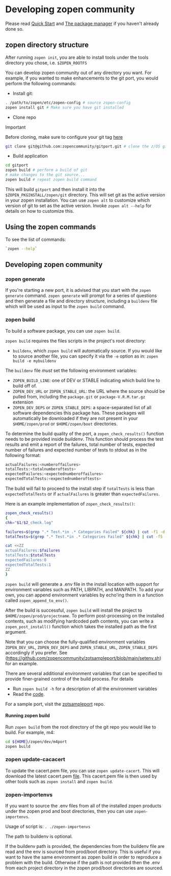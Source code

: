 # Developing zopen community

Please read [Quick Start](QuickStart.md) and [The package manager](ThePackageManager.md) if you haven't already done so.

## zopen directory structure

After running `zopen init`, you are able to install tools under the tools directory you chose, i.e. `$ZOPEN_ROOTFS`

You can develop zopen community out of any directory you want. For example, if you wanted to make enhancements to the git port, you would perform the following commands:

- Install git:

```bash
. /path/to/zopen/etc/zopen-config # source zopen-config
zopen install git # Make sure you have git installed
```

- Clone repo

> [!IMPORTANT]
> Before cloning, make sure to configure your git tag [here](GitOnZOS.md#file-tag-verifications)

```bash
git clone git@github.com:zopencommunity/gitport.git # clone the z/OS git port
```

- Build application

```bash
cd gitport
zopen build # perform a build of git
# make changes to the git source...
zopen build # repeat zopen build command
```

This will build `gitport` and then install it into the `$ZOPEN_PKGINSTALL/zopen/git` directory. This will set git as the active version in your zopen installation. You can use `zopen alt` to customize which version of git to set as the active version. Invoke `zopen alt --help` for details on how to customize this.

## Using the zopen commands

To see the list of commands:

```bash
`zopen --help`
```

## Developing zopen community

### zopen generate

If you're starting a new port, it is advised that you start with the `zopen generate` command. `zopen generate` will prompt for a series of questions and then generate a file and directory structure, including a `buildenv` file which will be used as input to the `zopen build` command.

### zopen build

To build a software package, you can use `zopen build`.

`zopen build` requires the files scripts in the project's root directory:

- `buildenv`, which `zopen build` will automatically source.  If you would like to source another file, you can specify it via the `-e` option as in: `zopen build -e mybuildenv`

The `buildenv` file _must_ set the following environment variables:

- `ZOPEN_BUILD_LINE`: one of DEV or STABLE indicating which build line to build off of.
- `ZOPEN_DEV_URL` or `ZOPEN_STABLE_URL`: the URL where the source should be pulled from, including the `package.git` or `package-V.R.M.tar.gz` extension
- `ZOPEN_DEV_DEPS` or `ZOPEN_STABLE_DEPS`: a space-separated list of all software dependencies this package has. These packages will automatically be downloaded if they are not present in your `$HOME/zopen/prod` or `$HOME/zopen/boot` directories.

To determine the build quality of the port, a `zopen_check_results()` function needs to be provided inside _buildenv_. This function should process
the test results and emit a report of the failures, total number of tests, expected number of failures and expected number of tests to stdout as in the following format:

```bash
actualFailures:<numberoffailures>
totalTests:<totalnumberoftests>
expectedFailures:<expectednumberoffailures>
expectedTotalTests:<expectednumberoftests>
```

The build will fail to proceed to the install step if `totalTests` is less than `expectedTotalTests` or if `actualFailures` is greater than `expectedFailures`.

Here is an example implementation of `zopen_check_results()`:

```bash
zopen_check_results()
{
chk="$1/$2_check.log"

failures=$(grep ".* Test.*in .* Categories Failed" ${chk} | cut -f1 -d' ')
totalTests=$(grep ".* Test.*in .* Categories Failed" ${chk} | cut -f5 -d' ')

cat <<ZZ
actualFailures:$failures
totalTests:$totalTests
expectedFailures:0
expectedTotalTests:1
ZZ
}
```

`zopen build` will generate a .env file in the install location with support for environment variables such as PATH, LIBPATH, and MANPATH.
To add your own, you can append environment variables by echo'ing them in a function called `zopen_append_to_env()`.

After the build is successful, `zopen build` will install the project to `$HOME/zopen/prod/projectname`. To perform post-processing on the installed contents, such as modifying hardcoded path contents, you can write a `zopen_post_install()` function which takes the installed path as the first argument.

Note that you can choose the fully-qualified environment variables `ZOPEN_DEV_URL`, `ZOPEN_DEV_DEPS` and `ZOPEN_STABLE_URL`, `ZOPEN_STABLE_DEPS`
accordingly if you prefer. See (<https://github.com/zopencommunity/zotsampleport/blob/main/setenv.sh>) for an example.

There are several additional environment variables that can be specified to provide finer-grained control of the build process.
For details

- Run `zopen build -h` for a description of all the environment variables
- Read the [code](https://github.com/zopencommunity/meta/blob/main/bin/zopen-build).

For a sample port, visit the [zotsampleport](https://github.com/zopencommunity/zotsampleport) repo.

#### Running zopen build

Run `zopen build` from the root directory of the git repo you would like to build.  For example, m4:

```bash
cd ${HOME}/zopen/dev/m4port
zopen build
```

### zopen update-cacacert

To update the cacert.pem file, you can use `zopen update-cacert`. This will download the latest cacert.pem [file](https://curl.se/docs/caextract.html). This cacert.pem file is then used by other tools such as `zopen install` and `zopen build`.

### zopen-importenvs

If you want to source the .env files from all of the installed zopen products under the zopen prod and boot directories, then you can use `zopen-importenvs`.

Usage of script is: `. ./zopen-importenvs`

The path to buildenv is optional.

If the buildenv path is provided, the dependencies from the buildenv file are read and the env is sourced from prod/boot directory. This is useful if you want to have the same environment as zopen build in order to reproduce a problem with the build.
Otherwise if the path is not provided then the .env from each project directory in the zopen prod/boot directories are sourced.
